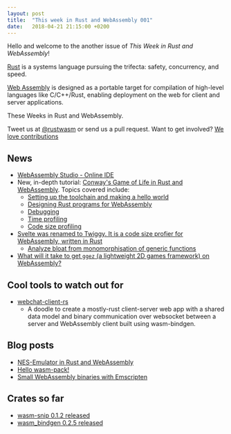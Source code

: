 ```yaml
---
layout: post
title:  "This week in Rust and WebAssembly 001"
date:   2018-04-21 21:15:00 +0200
---
```

Hello and welcome to the another issue of *This Week in Rust and WebAssembly*!

[Rust](http://rust-lang.org) is a systems language pursuing the trifecta: safety, concurrency, and speed.

[Web Assembly](http://webassembly.org) is designed as a portable target for compilation of high-level languages like C/C++/Rust, enabling deployment on the web for client and server applications.

These Weeks in Rust and WebAssembly.

Tweet us at [@rustwasm](https://twitter.com/rustwasm) or send us a pull request. Want to get involved? [We love contributions](https://github.com/rust-lang-nursery/rust-wasm/blob/master/README.md)

## News
* [WebAssembly Studio - Online IDE](https://hacks.mozilla.org/2018/04/sneak-peek-at-webassembly-studio/)
* New, in-depth tutorial: [Conway's Game of Life in Rust and WebAssembly](https://rust-lang-nursery.github.io/rust-wasm/game-of-life/introduction.html). Topics covered include:
    * [Setting up the toolchain and making a hello world](https://rust-lang-nursery.github.io/rust-wasm/game-of-life/setup.html)
    * [Designing Rust programs for WebAssembly](https://rust-lang-nursery.github.io/rust-wasm/game-of-life/implementing.html)
    * [Debugging](https://rust-lang-nursery.github.io/rust-wasm/game-of-life/debugging.html)
    * [Time profiling](https://rust-lang-nursery.github.io/rust-wasm/game-of-life/time-profiling.html)
    * [Code size profiling](https://rust-lang-nursery.github.io/rust-wasm/game-of-life/code-size.html)
* [Svelte was renamed to Twiggy. It is a code size profier for WebAssembly, written in Rust](https://github.com/rustwasm/twiggy)
    - [Analyze bloat from monomorphisation of generic functions](https://github.com/rustwasm/twiggy/pull/40)
* [What will it take to get `ggez` (a lightweight 2D games framework) on WebAssembly?](https://wiki.alopex.li/GgezOnWasm)


## Cool tools to watch out for
* [webchat-client-rs](https://github.com/bzar/webchat-rs)
    - A doodle to create a mostly-rust client-server web app with a shared data model and binary communication over websocket between a server and WebAssembly client built using wasm-bindgen.

## Blog posts
* [NES-Emulator in Rust and WebAssembly](https://medium.com/@bokuweb17/writing-an-nes-emulator-with-rust-and-webassembly-d64de101c49d)
* [Hello wasm-pack!](https://hacks.mozilla.org/2018/04/hello-wasm-pack/)
* [Small WebAssembly binaries with Emscripten](https://kripken.github.io/blog/binaryen/2018/04/18/rust-emscripten.html)


## Crates so far
* [wasm-snip 0.1.2 released](https://crates.io/crates/wasm-snip/0.1.2)
* [wasm_bindgen 0.2.5 released](https://crates.io/crates/wasm-bindgen)

